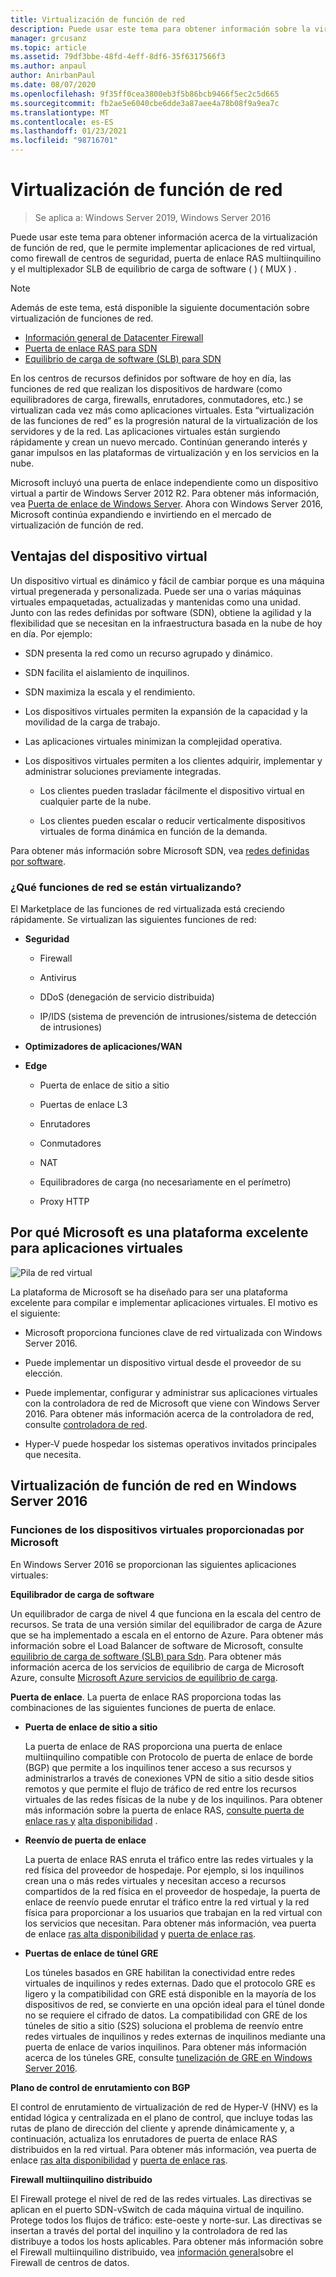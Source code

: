 ```yaml
---
title: Virtualización de función de red
description: Puede usar este tema para obtener información sobre la virtualización de función de red, que le permite implementar aplicaciones de red virtual como firewall de centro de seguridad de red, puerta de enlace RAS multiempresa y equilibrio de carga de software (SLB) en Windows Server 2019 y 2016.
manager: grcusanz
ms.topic: article
ms.assetid: 79df3bbe-48fd-4eff-8df6-35f6317566f3
ms.author: anpaul
author: AnirbanPaul
ms.date: 08/07/2020
ms.openlocfilehash: 9f35ff0cea3800eb3f5b86bcb9466f5ec2c5d665
ms.sourcegitcommit: fb2ae5e6040cbe6dde3a87aee4a78b08f9a9ea7c
ms.translationtype: MT
ms.contentlocale: es-ES
ms.lasthandoff: 01/23/2021
ms.locfileid: "98716701"
---
```

# <a name="network-function-virtualization"></a>Virtualización de función de red

>Se aplica a: Windows Server 2019, Windows Server 2016

Puede usar este tema para obtener información acerca de la virtualización de función de red, que le permite implementar aplicaciones de red virtual, como firewall de centros de seguridad, puerta de enlace RAS multiinquilino y el multiplexador SLB de equilibrio de carga de software \( \) \( MUX \) .

>[!NOTE]
>Además de este tema, está disponible la siguiente documentación sobre virtualización de funciones de red.
> - [Información general de Datacenter Firewall](../../../sdn/technologies/network-function-virtualization/../../../sdn/technologies/network-function-virtualization/Datacenter-Firewall-Overview.md)
> - [Puerta de enlace RAS para SDN](../../../sdn/technologies/network-function-virtualization/RAS-Gateway-for-SDN.md)
> - [Equilibrio de carga de software (SLB) para SDN](./software-load-balancing-for-sdn.md)

En los centros de recursos definidos por software de hoy en día, las funciones de red que realizan los dispositivos de hardware (como equilibradores de carga, firewalls, enrutadores, conmutadores, etc.) se virtualizan cada vez más como aplicaciones virtuales. Esta “virtualización de las funciones de red” es la progresión natural de la virtualización de los servidores y de la red. Las aplicaciones virtuales están surgiendo rápidamente y crean un nuevo mercado. Continúan generando interés y ganar impulsos en las plataformas de virtualización y en los servicios en la nube.

Microsoft incluyó una puerta de enlace independiente como un dispositivo virtual a partir de Windows Server 2012 R2. Para obtener más información, vea [Puerta de enlace de Windows Server](/previous-versions/windows/it-pro/windows-server-2012-R2-and-2012/dn313101(v=ws.11)). Ahora con Windows Server 2016, Microsoft continúa expandiendo e invirtiendo en el mercado de virtualización de función de red.

## <a name="virtual-appliance-benefits"></a>Ventajas del dispositivo virtual
Un dispositivo virtual es dinámico y fácil de cambiar porque es una máquina virtual pregenerada y personalizada. Puede ser una o varias máquinas virtuales empaquetadas, actualizadas y mantenidas como una unidad. Junto con las redes definidas por software (SDN), obtiene la agilidad y la flexibilidad que se necesitan en la infraestructura basada en la nube de hoy en día. Por ejemplo:

-   SDN presenta la red como un recurso agrupado y dinámico.

-   SDN facilita el aislamiento de inquilinos.

-   SDN maximiza la escala y el rendimiento.

-   Los dispositivos virtuales permiten la expansión de la capacidad y la movilidad de la carga de trabajo.

-   Las aplicaciones virtuales minimizan la complejidad operativa.

-   Los dispositivos virtuales permiten a los clientes adquirir, implementar y administrar soluciones previamente integradas.

    -   Los clientes pueden trasladar fácilmente el dispositivo virtual en cualquier parte de la nube.

    -   Los clientes pueden escalar o reducir verticalmente dispositivos virtuales de forma dinámica en función de la demanda.

Para obtener más información sobre Microsoft SDN, vea [redes definidas por software](../../software-defined-networking.md).

### <a name="what-network-functions-are-being-virtualized"></a>¿Qué funciones de red se están virtualizando?
El Marketplace de las funciones de red virtualizada está creciendo rápidamente. Se virtualizan las siguientes funciones de red:

-   **Seguridad**

    -   Firewall

    -   Antivirus

    -   DDoS (denegación de servicio distribuida)

    -   IP/IDS (sistema de prevención de intrusiones/sistema de detección de intrusiones)

-   **Optimizadores de aplicaciones/WAN**

-   **Edge**

    -   Puerta de enlace de sitio a sitio

    -   Puertas de enlace L3

    -   Enrutadores

    -   Conmutadores

    -   NAT

    -   Equilibradores de carga (no necesariamente en el perímetro)

    -   Proxy HTTP

## <a name="why-microsoft-is-a-great-platform-for-virtual-appliances"></a>Por qué Microsoft es una plataforma excelente para aplicaciones virtuales
![Pila de red virtual](../../../media/Network-Function-Virtualization/Microsoft-Network-Function-Virtualization.png)

La plataforma de Microsoft se ha diseñado para ser una plataforma excelente para compilar e implementar aplicaciones virtuales. El motivo es el siguiente:

-   Microsoft proporciona funciones clave de red virtualizada con Windows Server 2016.

-   Puede implementar un dispositivo virtual desde el proveedor de su elección.

-   Puede implementar, configurar y administrar sus aplicaciones virtuales con la controladora de red de Microsoft que viene con Windows Server 2016. Para obtener más información acerca de la controladora de red, consulte [controladora de red](../../../sdn/technologies/network-controller/Network-Controller.md).

-   Hyper-V puede hospedar los sistemas operativos invitados principales que necesita.

## <a name="network-function-virtualization-in-windows-server-2016"></a>Virtualización de función de red en Windows Server 2016

### <a name="virtual-appliances-functions-provided-by-microsoft"></a>Funciones de los dispositivos virtuales proporcionadas por Microsoft
En Windows Server 2016 se proporcionan las siguientes aplicaciones virtuales:

**Equilibrador de carga de software**

Un equilibrador de carga de nivel 4 que funciona en la escala del centro de recursos. Se trata de una versión similar del equilibrador de carga de Azure que se ha implementado a escala en el entorno de Azure. Para obtener más información sobre el Load Balancer de software de Microsoft, consulte [equilibrio de carga de software (SLB) para Sdn](/previous-versions/windows/server/mt632286(v=ws.12)). Para obtener más información acerca de los servicios de equilibrio de carga de Microsoft Azure, consulte [Microsoft Azure servicios de equilibrio de carga](https://azure.microsoft.com/blog/2014/04/08/microsoft-azure-load-balancing-services/).

**Puerta de enlace**. La puerta de enlace RAS proporciona todas las combinaciones de las siguientes funciones de puerta de enlace.

-   **Puerta de enlace de sitio a sitio**

    La puerta de enlace de RAS proporciona una puerta de enlace multiinquilino compatible con Protocolo de puerta de enlace de borde (BGP) que permite a los inquilinos tener acceso a sus recursos y administrarlos a través de conexiones VPN de sitio a sitio desde sitios remotos y que permite el flujo de tráfico de red entre los recursos virtuales de las redes físicas de la nube y de los inquilinos. Para obtener más información sobre la puerta de enlace RAS, [consulte puerta de enlace ras y](../../../../remote/remote-access/ras-gateway/ras-gateway.md) [alta disponibilidad](/previous-versions/windows/server/mt631692(v=ws.12)) .

-   **Reenvío de puerta de enlace**

    La puerta de enlace RAS enruta el tráfico entre las redes virtuales y la red física del proveedor de hospedaje. Por ejemplo, si los inquilinos crean una o más redes virtuales y necesitan acceso a recursos compartidos de la red física en el proveedor de hospedaje, la puerta de enlace de reenvío puede enrutar el tráfico entre la red virtual y la red física para proporcionar a los usuarios que trabajan en la red virtual con los servicios que necesitan. Para obtener más información, vea puerta de enlace [ras alta disponibilidad](/previous-versions/windows/server/mt631692(v=ws.12)) y [puerta de enlace ras](../../../../remote/remote-access/ras-gateway/ras-gateway.md).

-   **Puertas de enlace de túnel GRE**

    Los túneles basados en GRE habilitan la conectividad entre redes virtuales de inquilinos y redes externas. Dado que el protocolo GRE es ligero y la compatibilidad con GRE está disponible en la mayoría de los dispositivos de red, se convierte en una opción ideal para el túnel donde no se requiere el cifrado de datos. La compatibilidad con GRE de los túneles de sitio a sitio (S2S) soluciona el problema de reenvío entre redes virtuales de inquilinos y redes externas de inquilinos mediante una puerta de enlace de varios inquilinos. Para obtener más información acerca de los túneles GRE, consulte [tunelización de GRE en Windows Server 2016](../../../../remote/remote-access/ras-gateway/gre-tunneling-windows-server.md).

**Plano de control de enrutamiento con BGP**

El control de enrutamiento de virtualización de red de Hyper-V (HNV) es la entidad lógica y centralizada en el plano de control, que incluye todas las rutas de plano de dirección del cliente y aprende dinámicamente y, a continuación, actualiza los enrutadores de puerta de enlace RAS distribuidos en la red virtual. Para obtener más información, vea puerta de enlace [ras alta disponibilidad](/previous-versions/windows/server/mt631692(v=ws.12)) y [puerta de enlace ras](../../../../remote/remote-access/ras-gateway/ras-gateway.md).

**Firewall multiinquilino distribuido**

El Firewall protege el nivel de red de las redes virtuales. Las directivas se aplican en el puerto SDN-vSwitch de cada máquina virtual de inquilino. Protege todos los flujos de tráfico: este-oeste y norte-sur. Las directivas se insertan a través del portal del inquilino y la controladora de red las distribuye a todos los hosts aplicables. Para obtener más información sobre el Firewall multiinquilino distribuido, vea [información general](../../../sdn/technologies/network-function-virtualization/../../../sdn/technologies/network-function-virtualization/Datacenter-Firewall-Overview.md)sobre el Firewall de centros de datos.